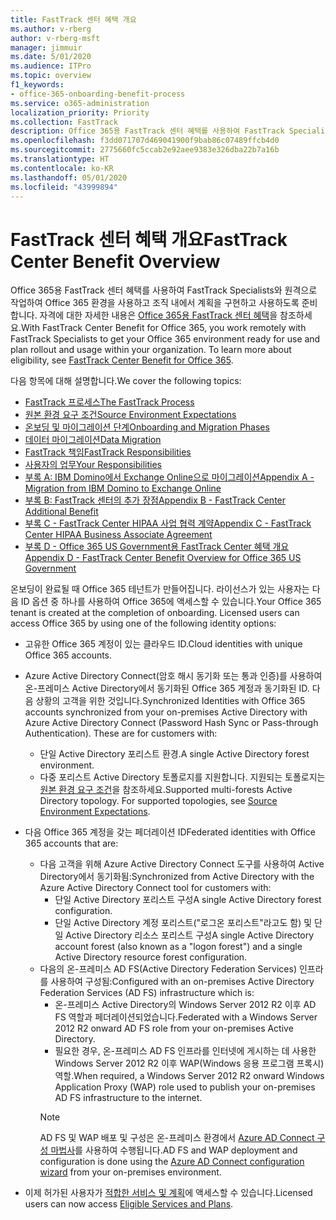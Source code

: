 ```yaml
---
title: FastTrack 센터 혜택 개요
ms.author: v-rberg
author: v-rberg-msft
manager: jimmuir
ms.date: 5/01/2020
ms.audience: ITPro
ms.topic: overview
f1_keywords:
- office-365-onboarding-benefit-process
ms.service: o365-administration
localization_priority: Priority
ms.collection: FastTrack
description: Office 365용 FastTrack 센터 혜택를 사용하여 FastTrack Specialists와 원격으로 작업하여 Office 365 환경을 사용하고 조직 내에서 계획을 구현하고 사용하도록 준비합니다. 자격에 대한 자세한 내용은 Office 365용 FastTrack 센터 혜택을 참조하세요.
ms.openlocfilehash: f3dd071707d469041900f9bab86c07489ffcb4d0
ms.sourcegitcommit: 2775660fc5ccab2e92aee9383e326dba22b7a16b
ms.translationtype: HT
ms.contentlocale: ko-KR
ms.lasthandoff: 05/01/2020
ms.locfileid: "43999894"
---
```

# <a name="fasttrack-center-benefit-overview"></a><span data-ttu-id="56255-104">FastTrack 센터 혜택 개요</span><span class="sxs-lookup"><span data-stu-id="56255-104">FastTrack Center Benefit Overview</span></span>

<span data-ttu-id="56255-p102">Office 365용 FastTrack 센터 혜택를 사용하여 FastTrack Specialists와 원격으로 작업하여 Office 365 환경을 사용하고 조직 내에서 계획을 구현하고 사용하도록 준비합니다. 자격에 대한 자세한 내용은 [Office 365용 FastTrack 센터 혜택](O365-fasttrack-benefit-for-office-365.md)을 참조하세요.</span><span class="sxs-lookup"><span data-stu-id="56255-p102">With FastTrack Center Benefit for Office 365, you work remotely with FastTrack Specialists to get your Office 365 environment ready for use and plan rollout and usage within your organization. To learn more about eligibility, see [FastTrack Center Benefit for Office 365](O365-fasttrack-benefit-for-office-365.md).</span></span>
  
<span data-ttu-id="56255-107">다음 항목에 대해 설명합니다.</span><span class="sxs-lookup"><span data-stu-id="56255-107">We cover the following topics:</span></span>
- [<span data-ttu-id="56255-108">FastTrack 프로세스</span><span class="sxs-lookup"><span data-stu-id="56255-108">The FastTrack Process</span></span>](O365-fasttrack-process.md) 
- [<span data-ttu-id="56255-109">원본 환경 요구 조건</span><span class="sxs-lookup"><span data-stu-id="56255-109">Source Environment Expectations</span></span>](O365-source-environment-expectations.md)
- [<span data-ttu-id="56255-110">온보딩 및 마이그레이션 단계</span><span class="sxs-lookup"><span data-stu-id="56255-110">Onboarding and Migration Phases</span></span>](O365-onboarding-and-migration.md)
- [<span data-ttu-id="56255-111">데이터 마이그레이션</span><span class="sxs-lookup"><span data-stu-id="56255-111">Data Migration</span></span>](O365-data-migration.md)
- [<span data-ttu-id="56255-112">FastTrack 책임</span><span class="sxs-lookup"><span data-stu-id="56255-112">FastTrack Responsibilities</span></span>](O365-fasttrack-responsibilities.md)
- [<span data-ttu-id="56255-113">사용자의 업무</span><span class="sxs-lookup"><span data-stu-id="56255-113">Your Responsibilities</span></span>](O365-your-responsibilities.md) 
- [<span data-ttu-id="56255-114">부록 A: IBM Domino에서 Exchange Online으로 마이그레이션</span><span class="sxs-lookup"><span data-stu-id="56255-114">Appendix A - Migration from IBM Domino to Exchange Online</span></span>](O365-from-ibm-domino-to-exchange-online.md)
- [<span data-ttu-id="56255-115">부록 B: FastTrack 센터의 추가 장점</span><span class="sxs-lookup"><span data-stu-id="56255-115">Appendix B - FastTrack Center Additional Benefit</span></span>](O365-fasttrack-additional-benefits.md)
- [<span data-ttu-id="56255-116">부록 C - FastTrack Center HIPAA 사업 협력 계약</span><span class="sxs-lookup"><span data-stu-id="56255-116">Appendix C - FastTrack Center HIPAA Business Associate Agreement</span></span>](O365-hipaa-business-associate-agreement.md)
- [<span data-ttu-id="56255-117">부록 D - Office 365 US Government용 FastTrack Center 혜택 개요</span><span class="sxs-lookup"><span data-stu-id="56255-117">Appendix D - FastTrack Center Benefit Overview for Office 365 US Government</span></span>](US-Gov-appendix-overview.md)
    
<span data-ttu-id="56255-p103">온보딩이 완료될 때 Office 365 테넌트가 만들어집니다. 라이선스가 있는 사용자는 다음 ID 옵션 중 하나를 사용하여 Office 365에 액세스할 수 있습니다.</span><span class="sxs-lookup"><span data-stu-id="56255-p103">Your Office 365 tenant is created at the completion of onboarding. Licensed users can access Office 365 by using one of the following identity options:</span></span>
- <span data-ttu-id="56255-120">고유한 Office 365 계정이 있는 클라우드 ID.</span><span class="sxs-lookup"><span data-stu-id="56255-120">Cloud identities with unique Office 365 accounts.</span></span>
- <span data-ttu-id="56255-p104">Azure Active Directory Connect(암호 해시 동기화 또는 통과 인증)를 사용하여 온-프레미스 Active Directory에서 동기화된 Office 365 계정과 동기화된 ID. 다음 상황의 고객을 위한 것입니다.</span><span class="sxs-lookup"><span data-stu-id="56255-p104">Synchronized Identities with Office 365 accounts synchronized from your on-premises Active Directory with Azure Active Directory Connect (Password Hash Sync or Pass-through Authentication). These are for customers with:</span></span>
  - <span data-ttu-id="56255-123">단일 Active Directory 포리스트 환경.</span><span class="sxs-lookup"><span data-stu-id="56255-123">A single Active Directory forest environment.</span></span>
  - <span data-ttu-id="56255-p105">다중 포리스트 Active Directory 토폴로지를 지원합니다. 지원되는 토폴로지는 [원본 환경 요구 조건](O365-source-environment-expectations.md)을 참조하세요.</span><span class="sxs-lookup"><span data-stu-id="56255-p105">Supported multi-forests Active Directory topology. For supported topologies, see [Source Environment Expectations](O365-source-environment-expectations.md).</span></span>
- <span data-ttu-id="56255-126">다음 Office 365 계정을 갖는 페더레이션 ID</span><span class="sxs-lookup"><span data-stu-id="56255-126">Federated identities with Office 365 accounts that are:</span></span>
  - <span data-ttu-id="56255-127">다음 고객을 위해 Azure Active Directory Connect 도구를 사용하여 Active Directory에서 동기화됨:</span><span class="sxs-lookup"><span data-stu-id="56255-127">Synchronized from Active Directory with the Azure Active Directory Connect tool for customers with:</span></span>
      - <span data-ttu-id="56255-128">단일 Active Directory 포리스트 구성</span><span class="sxs-lookup"><span data-stu-id="56255-128">A single Active Directory forest configuration.</span></span>
      - <span data-ttu-id="56255-129">단일 Active Directory 계정 포리스트("로그온 포리스트"라고도 함) 및 단일 Active Directory 리소스 포리스트 구성</span><span class="sxs-lookup"><span data-stu-id="56255-129">A single Active Directory account forest (also known as a "logon forest") and a single Active Directory resource forest configuration.</span></span>
  - <span data-ttu-id="56255-130">다음의 온-프레미스 AD FS(Active Directory Federation Services) 인프라를 사용하여 구성됨:</span><span class="sxs-lookup"><span data-stu-id="56255-130">Configured with an on-premises Active Directory Federation Services (AD FS) infrastructure which is:</span></span>
      - <span data-ttu-id="56255-131">온-프레미스 Active Directory의 Windows Server 2012 R2 이후 AD FS 역할과 페더레이션되었습니다.</span><span class="sxs-lookup"><span data-stu-id="56255-131">Federated with a Windows Server 2012 R2 onward AD FS role from your on-premises Active Directory.</span></span>
      - <span data-ttu-id="56255-132">필요한 경우, 온-프레미스 AD FS 인프라를 인터넷에 게시하는 데 사용한 Windows Server 2012 R2 이후 WAP(Windows 응용 프로그램 프록시) 역할.</span><span class="sxs-lookup"><span data-stu-id="56255-132">When required, a Windows Server 2012 R2 onward Windows Application Proxy (WAP) role used to publish your on-premises AD FS infrastructure to the internet.</span></span>
    > [!NOTE]
    > <span data-ttu-id="56255-133">AD FS 및 WAP 배포 및 구성은 온-프레미스 환경에서 [Azure AD Connect 구성 마법사](https://go.microsoft.com/fwlink/?linkid=844794)를 사용하여 수행됩니다.</span><span class="sxs-lookup"><span data-stu-id="56255-133">AD FS and WAP deployment and configuration is done using the [Azure AD Connect configuration wizard](https://go.microsoft.com/fwlink/?linkid=844794) from your on-premises environment.</span></span> 
  
- <span data-ttu-id="56255-134">이제 허가된 사용자가 [적합한 서비스 및 계획](M365-eligible-services-and-plans.md)에 액세스할 수 있습니다.</span><span class="sxs-lookup"><span data-stu-id="56255-134">Licensed users can now access [Eligible Services and Plans](M365-eligible-services-and-plans.md).</span></span>

